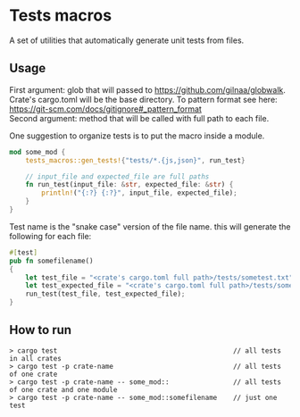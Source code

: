 # Tests macros

A set of utilities that automatically generate unit tests from files.

## Usage

First argument: glob that will passed to https://github.com/gilnaa/globwalk. Crate's cargo.toml will be the base directory. To pattern format see here: https://git-scm.com/docs/gitignore#_pattern_format  
Second argument: method that will be called with full path to each file.

One suggestion to organize tests is to put the macro inside a module.

```rust
mod some_mod {
    tests_macros::gen_tests!{"tests/*.{js,json}", run_test}

    // input_file and expected_file are full paths
    fn run_test(input_file: &str, expected_file: &str) {
        println!("{:?} {:?}", input_file, expected_file); 
    }
}
```

Test name is the "snake case" version of the file name.
this will generate the following for each file:

```rust
#[test]
pub fn somefilename()
{
    let test_file = "<crate's cargo.toml full path>/tests/sometest.txt";
    let test_expected_file = "<crate's cargo.toml full path>/tests/sometest.expected.txt";
    run_test(test_file, test_expected_file);
}
```

## How to run

```
> cargo test                                            // all tests in all crates
> cargo test -p crate-name                              // all tests of one crate
> cargo test -p crate-name -- some_mod::                // all tests of one crate and one module
> cargo test -p crate-name -- some_mod::somefilename    // just one test
```
